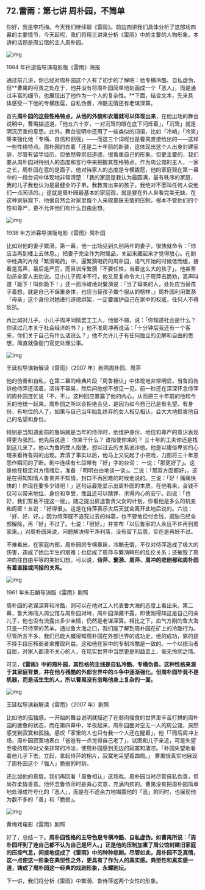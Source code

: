 ## 72.雷雨：第七讲 周朴园，不简单

你好，我是李巧梅。今天我们继续聊《雷雨》。前边四讲我们具体分析了这部戏四幕的主要情节，今天起呢，我们将用三讲来分析《雷雨》中的主要的人物形象。本讲的话题是周公馆的主人周朴园。


  



![img](https://pic3.zhimg.com/v2-54840557cad9a5988a6efda06fdd31eb.webp)

  



1984 年孙道临导演电影版《雷雨》海报


通过前几讲，你已经对周朴园这个人有了初步的了解吧：他专横冷酷、自私虚伪，但**曹禺的可贵之处在于，他并没有将周朴园简单地刻画成一个「恶人」，而是通过丰富的细节，也展现出了他作为一个人的复杂性。**下面，结合文本，先来具体感受一下他的专横跋扈，自私伪善，冷酷无情还有老谋深算。


首先**周朴园的这些性格特点，从他的外貌和衣着就可以体现出来**，在他出场的舞台说明中，曹禺描述道，「他五六十岁，一对沉鸷的眼在底下闪烁着」，「沉鸷」就是阴沉厉害的意思。此外，舞台说明中还用了一些类似的词语，比如「冷峭」「冷笑」等来强化他「专横、自信和倔强」——而这三个词呢也是曹禺直接给出的——这样一些性格特点。周朴园的衣着「还是二十年前的新装，这体现出这个人出身封建家庭，尽管有留学经历，但依然尊崇旧道德，很看重自己的形象。但更主要的，我们要从周朴园对待别人的态度和言行中来把握其性格特点，作为周公馆的主人，一家之长，周朴园在意的是面子。他对待家人的态度是专横跋扈，他的家庭观在第一幕中的一段台词中体现地非常清楚：「我的家庭是我认为最圆满，最有秩序的家庭，我的儿子我也认为是最健全的子弟，我教育出来的孩子，我绝对不愿叫任何人说他们一点闲话的。」这就是周朴园最基本的家庭观，就是要在外人来看完美无缺。在这种家庭观下，他很自然会对家里每个人采取暴戾无情的压制，根本不管他们的个性和尊严，更不允许他们有什么自由思想。


  



![img](https://pic2.zhimg.com/v2-4a5ab42cfa167a1bae005a3b17f45a00.webp)

  



1938 年方沛霖导演版电影《雷雨》周朴园


比如对他的妻子繁漪。第一幕，他一出场见到久别两年的妻子，很快就命令：「你应当再到楼上去休息。」把妻子完全作为附属品，关起来藏起来才觉得放心。在剧中经典的片段「繁漪喝药」中，逼繁漪喝药的周朴园，语气开始的时候低而缓，接着是高声，最后是严厉，而且训斥繁漪「不要任性，当着这么大的孩子」。他甚至动员全家人去劝说。见小儿子周冲不行，他又反复命令大儿子周萍去跪劝，高声叫道「跪下！叫你跪下！」还一面冷峻地对蘩漪说：「当了母亲的人，处处应当替孩子着想，就是自己不保重身体，也应当替孩子做个服从的榜样。」周朴园利用繁漪「母亲」这个身份对她进行道德绑架，一定要维护自己在家中的权威，任何人不得反抗。


再比如对儿子。小儿子周冲同情罢工工人，他很不屑，说：「你知道社会是什么？你读过几本关于社会经济的书？」他不准周冲再说话：「十分钟后我还有一个客来，你们关于自己有什么话说么？」他不允许儿子有任何独立的见解和自由的思想，简直就像衙门官吏处理公事。


  



![img](https://pic1.zhimg.com/v2-44770592115ac698db0369db0f1172df.webp)

  



王延松导演新解读《雷雨》（2007 年）剧照周朴园、周萍


他的伪善和自私，在第二幕的经典片段「周鲁相认」中体现地非常明显，当鲁妈告诉他侍萍还活着，活得不容易，然后问他想不想见一见。前一秒还在深深怀念侍萍的周朴园连忙说「不，不」。这种回应暴露了他的内心，从而把三十年前的他和今天的他统一起来。周朴园之所以会拒绝会见，是因为如今自己已是有名望、有身份、有地位的人了，如果与自己当年始乱终弃的女人相见相认，会大大地损害他自己的名望和身份。


特别是当知道面前的鲁妈就是当年的侍萍时，他维护身份、地位和尊严的意识表现得更为强烈。他先后说道： 你来干什么？ 谁指使你来的？ 三十年的工夫你还是找到这儿来了。他以为鲁妈受人指使，想以过去的关系讹诈他。他是以庸俗卑劣的心理来看待鲁妈的出现。弄清了事实以后，他马上又玩起了小把戏，力图将三十年恩怨作瞬间的了断。剧中连续有七段带有「好」字的台词： 一说：「那更好了」。这是他在稳定对方情绪后，准备 「明明白白地谈一谈」。二说：「那双方面都好」。这是在得知知情人鲁贵并不知情，封口不再困难的时候他说的。三说：「好！痛痛快快的！你现在要多少钱吧！」这句话最能显示出周朴园的本质。在他看来，金钱不仅可以带来地位、身份和享受，而且还可以赎罪，求得内心的安宁。四说：「也好，我们暂且不提这一层」。随之提出辞退鲁贵父女的计划，你看他是多么的机变和周密！五说：「好得很」。这是在侍萍表示大后天就会离开此地后说的。六说：「好、好、好。」因为侍萍既不追究过去的纠葛，也不要他偿付金钱，威胁已经全部解除，再「好」不过了。七说：「很好。」并宣布「以后鲁家的人永远不许再到周家来。」对周朴园来说，问题解决得干净利落，没有留下后患，实在是再好不过。


不难看出，在家庭内部，周朴园的专横暴戾，冷酷无情，不仅对侍萍造成了极大的伤害，造成了她后半生的艰难；也促成了周萍与蘩漪畸形的乱伦关系；还摧毁了周冲向往自由平等的美好幻想。可以说，**侍萍、蘩漪、周萍、周冲的悲剧都和周朴园有着直接或间接的关系。**


  



![img](https://pic3.zhimg.com/v2-9229f5bd169fd5e78ae74eefe4262c7e.webp)

  



1961 年朱石麟导演版《雷雨》剧照


周朴园的老谋深算和冷酷，则可以在他对工人代表鲁大海的态度上看出来。第二幕，鲁大海闯入周公馆与周朴园对峙，周朴园深藏不露，即使刚得知这是自己的亲儿子，他也没有流露出多少亲情，仍然是老谋深算。相比之下，血气方刚的鲁大海只是一只待宰的羔羊。通过鲁大海之口，我们能了解到周朴园在矿上的冷酷行为。尽管所言不多，我们已能大概得知周朴园在外部世界的成功史。他的成功，靠的是不择手段压榨弱者来攫取利益。这和他在家中的专制冷酷是一致的。一个以统治者自居，对家人都漠不关心的人，在现实世界中当然更是利益至上，毫无怜悯之情。


可见，**《雷雨》中的周朴园，其性格的主线是自私冷酷、专横伪善。这种性格来源于其家庭背景，并在他与残酷的外部世界中的斗争中逐渐强化。但周朴园毕竟不是机器，而是活生生的人，所以曹禺没有忽略他身上复杂的一面。**


  



![img](https://pic3.zhimg.com/v2-bd120e8a2f53d53e0f7bb843875fe153.webp)

  



王延松导演新解读《雷雨》（2007 年）剧照


比如他的孤独感。一开始的舞台说明就描述了在弱肉强食的世界里辛苦打拼的周朴园的疲惫的状态，而在第四幕中，半夜起来，周朴园面对空无一人的周公馆，突然感觉到寂寞和孤独。感叹「家里的人也只有我一个人还在醒着」，他「「而后周冲上场，周朴园寂寞地表白「爸爸有一点觉得自己老了」，试图和儿子亲近，可是失望至极的周冲对父亲非常的冷淡，使周朴园感到无边的寂寞和凄凉。「朴园失望地看着他儿子下去，立起，拿起侍萍的相片，寂寞地呆望着四周。」 曹禺很真实地展现了周朴园这个「强人」脆弱的时刻。


还比如他的真情。我们再回看「周鲁相认」这场戏。周朴园当时尽管自私伪善，但尚存柔情善意。他怀念鲁侍萍时是真心实意，充满内疚的。曹禺没有把周朴园简单地处理成符号化的「恶人」，而是在不遗余力地揭露他的「恶」的同时，也展现他为数不多的「善」和「脆弱」。


  



![img](https://pic2.zhimg.com/v2-a26944530c2dfd23d881703dad6b67eb.webp)

  



黄梅戏电影《雷雨》剧照


好了，总结一下。**周朴园性格的主导色是专横冷酷、自私虚伪。如曹禺所说：「周朴园坏到了连自己都不认为自己是坏人。」正是他的压制加重了周公馆封建旧家庭的压抑气息，间接地促成了《雷雨》中的种种悲剧。尽管如此，周朴园不乏真情，这一点使这一形象在典型性之外，更具有了作为人的真实感。典型性和真实感一道，铸成了周朴园这一经典的戏剧形象，永耀剧坛。**


下一讲，我们将分析《雷雨》中繁漪、鲁侍萍这两个女性的形象。

